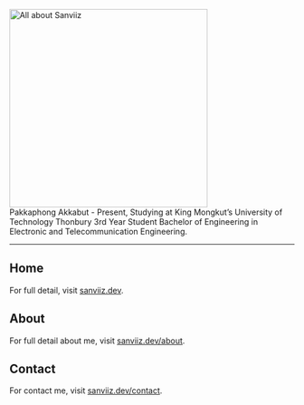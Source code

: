 <p>
    <a href="https://www.sanviiz.dev/" target="_blank">
      <img alt="All about Sanviiz" width="350" src="https://user-images.githubusercontent.com/60598234/120462773-6f681d80-c3c5-11eb-94d1-2a6c079ea534.png">
    </a><br>
    Pakkaphong Akkabut - Present, Studying at King Mongkut’s University of Technology Thonbury 3rd Year Student Bachelor of Engineering in Electronic and Telecommunication Engineering.
</p>

------

## Home

For full detail, visit [sanviiz.dev](https://www.sanviiz.dev/).

## About

For full detail about me, visit [sanviiz.dev/about](https://www.sanviiz.dev/about).


## Contact

For contact me, visit [sanviiz.dev/contact](https://www.sanviiz.dev/contact).
